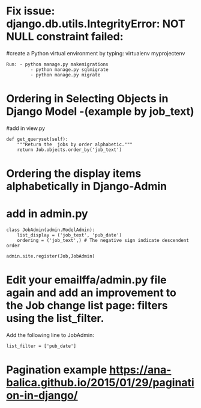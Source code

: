 # Fix issue: django.db.utils.IntegrityError: NOT NULL constraint failed:
	
#create a Python virtual environment by typing:
virtualenv myprojectenv


	Run: - python manage.py makemigrations 
             - python manage.py sqlmigrate 
             - python manage.py migrate

# Ordering in Selecting Objects in Django Model -(example by job_text)
#add in view.py 

	def get_queryset(self):
        """Return the  jobs by order alphabetic."""
        return Job.objects.order_by('job_text')



# Ordering the display items alphabetically in Django-Admin
# add in admin.py

	class JobAdmin(admin.ModelAdmin): 
  		list_display = ('job_text', 'pub_date')
  		ordering = ('job_text',) # The negative sign indicate descendent order
 
	admin.site.register(Job,JobAdmin)



# Edit your emailffa/admin.py file again and add an improvement to the Job change list page: filters using the list_filter. 

Add the following line to JobAdmin:

	list_filter = ['pub_date']


# Pagination example https://ana-balica.github.io/2015/01/29/pagination-in-django/
